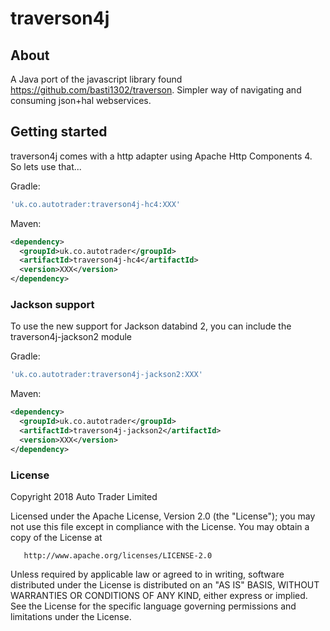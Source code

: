 # traverson4j

## About

A Java port of the javascript library found https://github.com/basti1302/traverson. Simpler way of navigating and consuming json+hal webservices.

## Getting started

traverson4j comes with a http adapter using Apache Http Components 4. So lets use that...

Gradle:
```gradle
'uk.co.autotrader:traverson4j-hc4:XXX'
```

Maven:
```xml
<dependency>
  <groupId>uk.co.autotrader</groupId>
  <artifactId>traverson4j-hc4</artifactId>
  <version>XXX</version>
</dependency>
```

### Jackson support
To use the new support for Jackson databind 2, you can include the traverson4j-jackson2 module

Gradle:
```gradle
'uk.co.autotrader:traverson4j-jackson2:XXX'
```

Maven:
```xml
<dependency>
  <groupId>uk.co.autotrader</groupId>
  <artifactId>traverson4j-jackson2</artifactId>
  <version>XXX</version>
</dependency>
```

### License

   Copyright 2018 Auto Trader Limited

   Licensed under the Apache License, Version 2.0 (the "License");
   you may not use this file except in compliance with the License.
   You may obtain a copy of the License at

       http://www.apache.org/licenses/LICENSE-2.0

   Unless required by applicable law or agreed to in writing, software
   distributed under the License is distributed on an "AS IS" BASIS,
   WITHOUT WARRANTIES OR CONDITIONS OF ANY KIND, either express or implied.
   See the License for the specific language governing permissions and
   limitations under the License.

